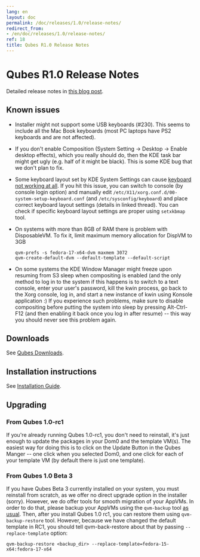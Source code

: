 ```yaml
---
lang: en
layout: doc
permalink: /doc/releases/1.0/release-notes/
redirect_from:
- /en/doc/releases/1.0/release-notes/
ref: 18
title: Qubes R1.0 Release Notes
---
```


# Qubes R1.0 Release Notes

Detailed release notes in [this blog post](http://blog.invisiblethings.org/2012/09/03/introducing-qubes-10.html).

## Known issues

- Installer might not support some USB keyboards (\#230). This seems to include all the Mac Book keyboards (most PC laptops have PS2 keyboards and are not affected).

- If you don't enable Composition (System Setting -\> Desktop -\> Enable desktop effects), which you really should do, then the KDE task bar might get ugly (e.g. half of it might be black). This is some KDE bug that we don't plan to fix.

- Some keyboard layout set by KDE System Settings can cause [keyboard not working at all](https://groups.google.com/group/qubes-devel/browse_thread/thread/77d076b65dda7226). If you hit this issue, you can switch to console (by console login option) and manually edit `/etc/X11/xorg.conf.d/00-system-setup-keyboard.conf` (and `/etc/sysconfig/keyboard`) and place correct keyboard layout settings (details in linked thread). You can check if specific keyboard layout settings are proper using `setxkbmap` tool.

- On systems with more than 8GB of RAM there is problem with DisposableVM. To fix it, limit maximum memory allocation for DispVM to 3GB

    ~~~
    qvm-prefs -s fedora-17-x64-dvm maxmem 3072
    qvm-create-default-dvm --default-template --default-script
    ~~~

- On some systems the KDE Window Manager might freeze upon resuming from S3 sleep when compositing is enabled (and the only method to log in to the system if this happens is to switch to a text console, enter your user's password, kill the kwin process, go back to the Xorg console, log in, and start a new instance of kwin using Konsole application :) If you experience such problems, make sure to disable compositing before putting the system into sleep by pressing Alt-Ctrl-F12 (and then enabling it back once you log in after resume) -- this way you should never see this problem again.

## Downloads

See [Qubes Downloads](/doc/QubesDownloads/).

## Installation instructions

See [Installation Guide](/doc/installation-guide/).

## Upgrading

### From Qubes 1.0-rc1

If you're already running Qubes 1.0-rc1, you don't need to reinstall, it's just enough to update the packages in your Dom0 and the template VM(s). The easiest way for doing this is to click on the Update Button in the Qubes Manger -- one click when you selected Dom0, and one click for each of your template VM (by default there is just one template).

### From Qubes 1.0 Beta 3

If you have Qubes Beta 3 currently installed on your system, you must reinstall from scratch, as we offer no direct upgrade option in the installer (sorry). However, we do offer tools for smooth migration of your AppVMs. In order to do that, please backup your AppVMs using the `qvm-backup` tool [as usual](/doc/backup-restore/). Then, after you install Qubes 1.0 rc1, you can restore them using `qvm-backup-restore` tool. However, because we have changed the default template in RC1, you should tell qvm-back-restore about that by passing `--replace-template` option:

~~~
qvm-backup-restore <backup_dir> --replace-template=fedora-15-x64:fedora-17-x64 
~~~
